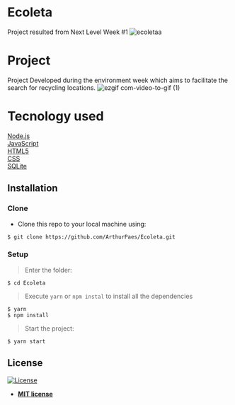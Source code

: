# Ecoleta
Project resulted from Next Level Week #1
![ecoletaa](https://user-images.githubusercontent.com/47614825/84704258-ed6eb280-af2f-11ea-814b-d0f1a2503534.png)
</br>
# Project
 Project Developed during the environment week which aims to facilitate the search for recycling locations.
![ezgif com-video-to-gif (1)](https://user-images.githubusercontent.com/47614825/84704172-cd3ef380-af2f-11ea-93dd-9793adb1e724.gif)

# Tecnology used
<a href="https://nodejs.org/en/">Node.js</a>  <br/>
<a href="https://www.javascript.com/">JavaScript</a> <br/>
<a href="https://developer.mozilla.org/pt-BR/docs/Web/HTML/HTML5">HTML5</a> <br/>
<a href="https://developer.mozilla.org/pt-BR/docs/Web/CSS">CSS</a> <br/>
<a href="https://www.sqlite.org/index.html">SQLite</a> 
 
## Installation

### Clone

- Clone this repo to your local machine using:
```shell
$ git clone https://github.com/ArthurPaes/Ecoleta.git
```
### Setup
> Enter the folder:
```shell
$ cd Ecoleta
```
> Execute `yarn` or `npm instal` to install all the dependencies

```shell
$ yarn 
$ npm install
```
> Start the project:
```shell
$ yarn start
```









## License

[![License](http://img.shields.io/:license-mit-blue.svg?style=flat-square)](http://badges.mit-license.org)

- **[MIT license](http://opensource.org/licenses/mit-license.php)**
